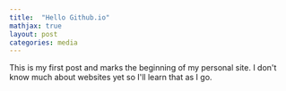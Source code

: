 ```yaml
---
title:  "Hello Github.io"
mathjax: true
layout: post
categories: media
---
```

This is my first post and marks the beginning of my personal site. I don't know much about websites yet so I'll learn that as I go.
